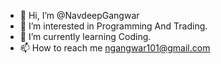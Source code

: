 - 👋 Hi, I’m @NavdeepGangwar
- 👀 I’m interested in Programming And Trading.
- 🌱 I’m currently learning Coding.
- 📫 How to reach me ngangwar101@gmail.com

<!---
NavdeepGangwar/NavdeepGangwar is a ✨ special ✨ repository because its `README.md` (this file) appears on your GitHub profile.
You can click the Preview link to take a look at your changes.
--->
